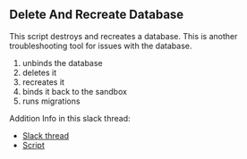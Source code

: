 ## Delete And Recreate Database

This script destroys and recreates a database. This is another troubleshooting tool for issues with the database.

1. unbinds the database
2. deletes it
3. recreates it
4. binds it back to the sandbox
5. runs migrations

Addition Info in this slack thread:

- [Slack thread](https://cisa-corp.slack.com/archives/C05BGB4L5NF/p1725495150772119)
- [Script](.github/workflows/delete-and-recreate-db.yaml)
